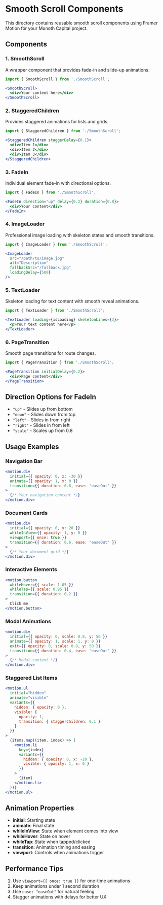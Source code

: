 # Smooth Scroll Components

This directory contains reusable smooth scroll components using Framer Motion for your Munoth Capital project.

## Components

### 1. SmoothScroll
A wrapper component that provides fade-in and slide-up animations.

```jsx
import { SmoothScroll } from './SmoothScroll';

<SmoothScroll>
  <div>Your content here</div>
</SmoothScroll>
```

### 2. StaggeredChildren
Provides staggered animations for lists and grids.

```jsx
import { StaggeredChildren } from './SmoothScroll';

<StaggeredChildren staggerDelay={0.1}>
  <div>Item 1</div>
  <div>Item 2</div>
  <div>Item 3</div>
</StaggeredChildren>
```

### 3. FadeIn
Individual element fade-in with directional options.

```jsx
import { FadeIn } from './SmoothScroll';

<FadeIn direction="up" delay={0.2} duration={0.8}>
  <div>Your content</div>
</FadeIn>
```

### 4. ImageLoader
Professional image loading with skeleton states and smooth transitions.

```jsx
import { ImageLoader } from './SmoothScroll';

<ImageLoader 
  src="/path/to/image.jpg" 
  alt="Description"
  fallbackSrc="/fallback.jpg"
  loadingDelay={500}
/>
```

### 5. TextLoader
Skeleton loading for text content with smooth reveal animations.

```jsx
import { TextLoader } from './SmoothScroll';

<TextLoader loading={isLoading} skeletonLines={3}>
  <p>Your text content here</p>
</TextLoader>
```

### 6. PageTransition
Smooth page transitions for route changes.

```jsx
import { PageTransition } from './SmoothScroll';

<PageTransition initialDelay={0.2}>
  <div>Page content</div>
</PageTransition>
```

## Direction Options for FadeIn
- `"up"` - Slides up from bottom
- `"down"` - Slides down from top
- `"left"` - Slides in from right
- `"right"` - Slides in from left
- `"scale"` - Scales up from 0.8

## Usage Examples

### Navigation Bar
```jsx
<motion.div
  initial={{ opacity: 0, x: -30 }}
  animate={{ opacity: 1, x: 0 }}
  transition={{ duration: 0.6, ease: "easeOut" }}
>
  {/* Your navigation content */}
</motion.div>
```

### Document Cards
```jsx
<motion.div
  initial={{ opacity: 0, y: 20 }}
  whileInView={{ opacity: 1, y: 0 }}
  viewport={{ once: true }}
  transition={{ duration: 0.6, ease: "easeOut" }}
>
  {/* Your document grid */}
</motion.div>
```

### Interactive Elements
```jsx
<motion.button
  whileHover={{ scale: 1.05 }}
  whileTap={{ scale: 0.95 }}
  transition={{ duration: 0.2 }}
>
  Click me
</motion.button>
```

### Modal Animations
```jsx
<motion.div
  initial={{ opacity: 0, scale: 0.8, y: 50 }}
  animate={{ opacity: 1, scale: 1, y: 0 }}
  exit={{ opacity: 0, scale: 0.8, y: 50 }}
  transition={{ duration: 0.4, ease: "easeOut" }}
>
  {/* Modal content */}
</motion.div>
```

### Staggered List Items
```jsx
<motion.ul
  initial="hidden"
  animate="visible"
  variants={{
    hidden: { opacity: 0 },
    visible: {
      opacity: 1,
      transition: { staggerChildren: 0.1 }
    }
  }}
>
  {items.map((item, index) => (
    <motion.li
      key={index}
      variants={{
        hidden: { opacity: 0, x: -20 },
        visible: { opacity: 1, x: 0 }
      }}
    >
      {item}
    </motion.li>
  ))}
</motion.ul>
```

## Animation Properties

- **initial**: Starting state
- **animate**: Final state
- **whileInView**: State when element comes into view
- **whileHover**: State on hover
- **whileTap**: State when tapped/clicked
- **transition**: Animation timing and easing
- **viewport**: Controls when animations trigger

## Performance Tips

1. Use `viewport={{ once: true }}` for one-time animations
2. Keep animations under 1 second duration
3. Use `ease: "easeOut"` for natural feeling
4. Stagger animations with delays for better UX
